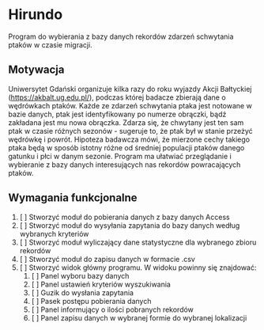 # Hirundo

Program do wybierania z bazy danych rekordów zdarzeń schwytania ptaków w czasie migracji.

## Motywacja

Uniwersytet Gdański organizuje kilka razy do roku wyjazdy Akcji Bałtyckiej (https://akbalt.ug.edu.pl/), podczas której badacze zbierają dane o wędrówkach ptaków. Każde ze zdarzeń schwytania ptaka jest notowane w bazie danych, ptak jest identyfikowany po numerze obrączki, bądź zakładana jest mu nowa obrączka. Zdarza się, że chwytany jest ten sam ptak w czasie różnych sezonów - sugeruje to, że ptak był w stanie przeżyć wędrówkę i powrót. Hipoteza badawcza mówi, że mierzone cechy takiego ptaka będą w sposób istotny różne od średniej populacji ptaków danego gatunku i płci w danym sezonie. Program ma ułatwiać przeglądanie i wybieranie z bazy danych interesujących nas rekordów powracających ptaków.

## Wymagania funkcjonalne

1. [ ] Stworzyć moduł do pobierania danych z bazy danych Access
2. [ ] Stworzyć moduł do wysyłania zapytania do bazy danych według wybranych kryteriów
3. [ ] Stworzyć moduł wyliczający dane statystyczne dla wybranego zbioru rekordów
4. [ ] Stworzyć moduł do zapisu danych w formacie .csv
5. [ ] Stworzyć widok główny programu. W widoku powinny się znajdować:
    1. [ ] Panel wyboru bazy danych
    2. [ ] Panel ustawień kryteriów wyszukiwania
    3. [ ] Guzik do wysłania zapytania
    4. [ ] Pasek postępu pobierania danych
    5. [ ] Panel informujący o ilości pobranych rekordów
    6. [ ] Panel zapisu danych w wybranej formie do wybranej lokalizacji